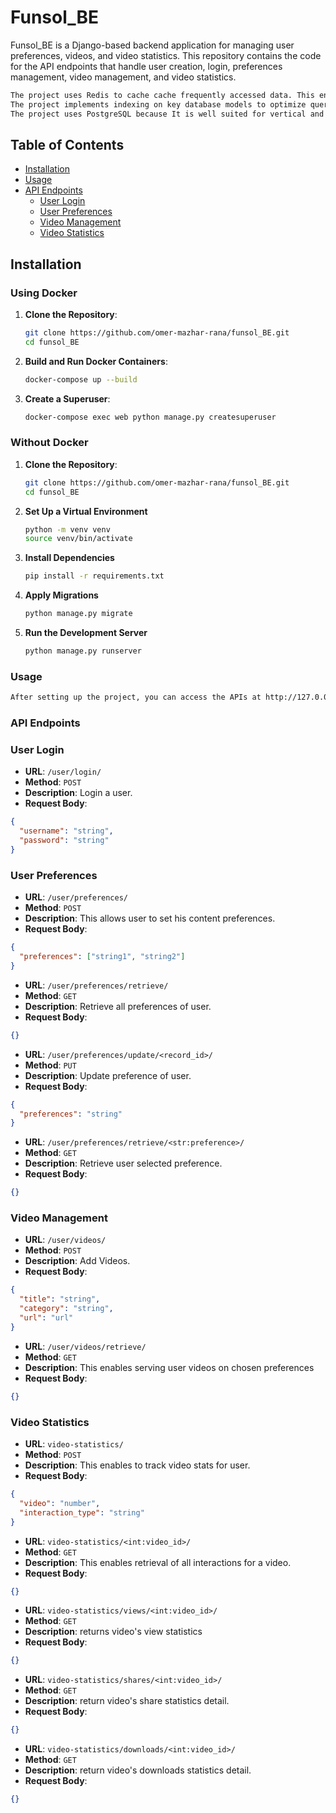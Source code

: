 # Funsol_BE

Funsol_BE is a Django-based backend application for managing user preferences, videos, and video statistics. This repository contains the code for the API endpoints that handle user creation, login, preferences management, video management, and video statistics.

```bash
The project uses Redis to cache cache frequently accessed data. This enhances performance and reduces latency.
The project implements indexing on key database models to optimize query performance and improve the efficiency of data retrieval operations.
The project uses PostgreSQL because It is well suited for vertical and horizontal scaling. Thus providing a reliable and scalable solution for storing and retrieving data.
```

## Table of Contents

- [Installation](#installation)
- [Usage](#usage)
- [API Endpoints](#api-endpoints)
  - [User Login](#user-login)
  - [User Preferences](#user-preferences)
  - [Video Management](#video-management)
  - [Video Statistics](#video-statistics)

## Installation

### Using Docker

1. **Clone the Repository**:
   ```bash
   git clone https://github.com/omer-mazhar-rana/funsol_BE.git
   cd funsol_BE
   ```
2. **Build and Run Docker Containers**:
   ```bash
   docker-compose up --build
   ```
3. **Create a Superuser**:
   ```bash
   docker-compose exec web python manage.py createsuperuser
   ```

### Without Docker

1. **Clone the Repository**:
   ```bash
   git clone https://github.com/omer-mazhar-rana/funsol_BE.git
   cd funsol_BE
   ```
2. **Set Up a Virtual Environment**
   ```bash
   python -m venv venv
   source venv/bin/activate
   ```
3. **Install Dependencies**
   ```bash
   pip install -r requirements.txt
   ```
4. **Apply Migrations**
   ```bash
   python manage.py migrate
   ```
5. **Run the Development Server**
   ```bash
   python manage.py runserver
   ```

### Usage

```bash
After setting up the project, you can access the APIs at http://127.0.0.1:8000/.
```

### API Endpoints

### User Login

- **URL**: `/user/login/`
- **Method**: `POST`
- **Description**: Login a user.
- **Request Body**:

```json
{
  "username": "string",
  "password": "string"
}
```

### User Preferences

- **URL**: `/user/preferences/`
- **Method**: `POST`
- **Description**: This allows user to set his content preferences.
- **Request Body**:

```json
{
  "preferences": ["string1", "string2"]
}
```

- **URL**: `/user/preferences/retrieve/`
- **Method**: `GET`
- **Description**: Retrieve all preferences of user.
- **Request Body**:

```json
{}
```

- **URL**: `/user/preferences/update/<record_id>/`
- **Method**: `PUT`
- **Description**: Update preference of user.
- **Request Body**:

```json
{
  "preferences": "string"
}
```

- **URL**: `/user/preferences/retrieve/<str:preference>/`
- **Method**: `GET`
- **Description**: Retrieve user selected preference.
- **Request Body**:

```json
{}
```

### Video Management

- **URL**: `/user/videos/`
- **Method**: `POST`
- **Description**: Add Videos.
- **Request Body**:

```json
{
  "title": "string",
  "category": "string",
  "url": "url"
}
```

- **URL**: `/user/videos/retrieve/`
- **Method**: `GET`
- **Description**: This enables serving user videos on chosen preferences
- **Request Body**:

```json
{}
```

### Video Statistics

- **URL**: `video-statistics/`
- **Method**: `POST`
- **Description**: This enables to track video stats for user.
- **Request Body**:

```json
{
  "video": "number",
  "interaction_type": "string"
}
```

- **URL**: `video-statistics/<int:video_id>/`
- **Method**: `GET`
- **Description**: This enables retrieval of all interactions for a video.
- **Request Body**:

```json
{}
```

- **URL**: `video-statistics/views/<int:video_id>/`
- **Method**: `GET`
- **Description**: returns video's view statistics
- **Request Body**:

```json
{}
```

- **URL**: `video-statistics/shares/<int:video_id>/`
- **Method**: `GET`
- **Description**: return video's share statistics detail.
- **Request Body**:

```json
{}
```

- **URL**: `video-statistics/downloads/<int:video_id>/`
- **Method**: `GET`
- **Description**: return video's downloads statistics detail.
- **Request Body**:

```json
{}
```
